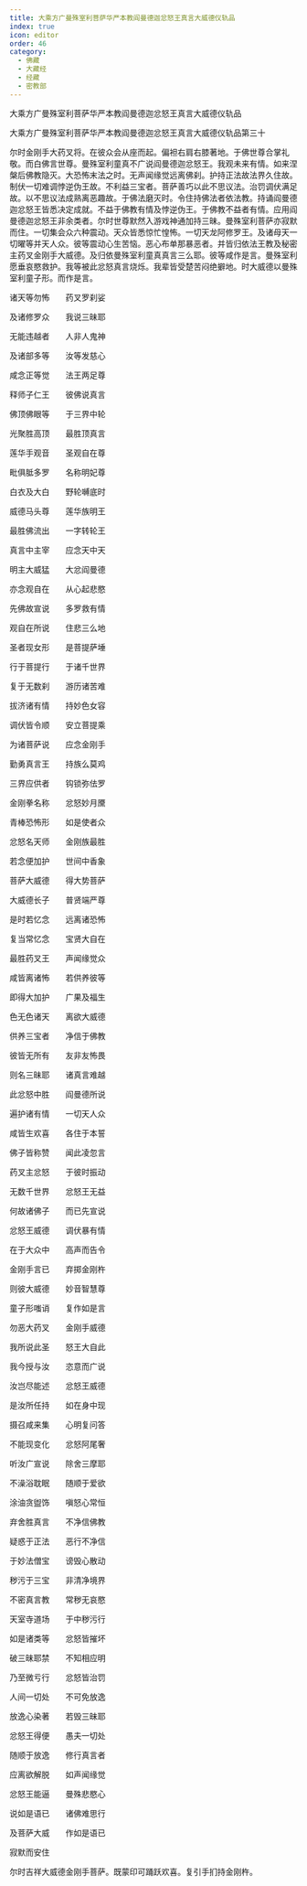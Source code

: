 ```yaml
---
title: 大乘方广曼殊室利菩萨华严本教阎曼德迦忿怒王真言大威德仪轨品
index: true
icon: editor
order: 46
category:
  - 佛藏
  - 大藏经
  - 经藏
  - 密教部
---
```


  大乘方广曼殊室利菩萨华严本教阎曼德迦忿怒王真言大威德仪轨品  

大乘方广曼殊室利菩萨华严本教阎曼德迦忿怒王真言大威德仪轨品第三十  

尔时金刚手大药叉将。在彼众会从座而起。偏袒右肩右膝著地。于佛世尊合掌礼敬。而白佛言世尊。曼殊室利童真不广说阎曼德迦忿怒王。我观未来有情。如来涅槃后佛教隐灭。大恐怖末法之时。无声闻缘觉远离佛刹。护持正法故法界久住故。制伏一切难调悖逆伪王故。不利益三宝者。菩萨善巧以此不思议法。治罚调伏满足故。以不思议法成熟离恶趣故。于佛法磨灭时。令住持佛法者依法教。持诵阎曼德迦忿怒王皆悉决定成就。不益于佛教有情及悖逆伪王。于佛教不益者有情。应用阎曼德迦忿怒王非余类者。尔时世尊默然入游戏神通加持三昧。曼殊室利菩萨亦寂默而住。一切集会众六种震动。天众皆悉惊忙惶怖。一切天龙阿修罗王。及诸母天一切曜等并天人众。彼等震动心生苦恼。恶心布单那暴恶者。并皆归依法王教及秘密主药叉金刚手大威德。及归依曼殊室利童真真言三么耶。彼等咸作是言。曼殊室利愿垂哀愍救护。我等被此忿怒真言烧烁。我辈皆受楚苦闷绝擗地。时大威德以曼殊室利童子形。而作是言。  

诸天等勿怖　　药叉罗刹娑  

及诸修罗众　　我说三昧耶  

无能违越者　　人非人鬼神  

及诸部多等　　汝等发慈心  

咸念正等觉　　法王两足尊  

释师子仁王　　彼佛说真言  

佛顶佛眼等　　于三界中轮  

光聚胜高顶　　最胜顶真言  

莲华手观音　　圣观自在尊  

毗俱胝多罗　　名称明妃尊  

白衣及大白　　野轮嚩底时  

威德马头尊　　莲华族明王  

最胜佛流出　　一字转轮王  

真言中主宰　　应念天中天  

明主大威猛　　大忿阎曼德  

亦念观自在　　从心起悲愍  

先佛故宣说　　多罗救有情  

观自在所说　　住悲三么地  

圣者现女形　　是菩提萨埵  

行于菩提行　　于诸千世界  

复于无数刹　　游历诸苦难  

拔济诸有情　　持妙色女容  

调伏皆令顺　　安立菩提乘  

为诸菩萨说　　应念金刚手  

勤勇真言王　　持族么莫鸡  

三界应供者　　钩锁弥佉罗  

金刚拳名称　　忿怒妙月黡  

青棒恐怖形　　如是使者众  

忿怒名天师　　金刚族最胜  

若念便加护　　世间中香象  

菩萨大威德　　得大势菩萨  

大威德长子　　普贤端严尊  

是时若忆念　　远离诸恐怖  

复当常忆念　　宝贤大自在  

最胜药叉王　　声闻缘觉众  

咸皆离诸怖　　若供养彼等  

即得大加护　　广果及福生  

色无色诸天　　离欲大威德  

供养三宝者　　净信于佛教  

彼皆无所有　　友非友怖畏  

则名三昧耶　　诸真言难越  

此忿怒中胜　　阎曼德所说  

遍护诸有情　　一切天人众  

咸皆生欢喜　　各住于本誓  

佛子皆称赞　　闻此凌忽言  

药叉主忿怒　　于彼时振动  

无数千世界　　忿怒王无益  

何故诸佛子　　而已先宣说  

忿怒王威德　　调伏暴有情  

在于大众中　　高声而告令  

金刚手言已　　弃掷金刚杵  

则彼大威德　　妙音智慧尊  

童子形嗤诮　　复作如是言  

勿恶大药叉　　金刚手威德  

我所说此圣　　怒王大自此  

我今授与汝　　恣意而广说  

汝岂尽能述　　忿怒王威德  

是汝所任持　　如在身中现  

摄召咸来集　　心明复问答  

不能现变化　　忿怒阿尾奢  

听汝广宣说　　除舍三摩耶  

不澡浴耽眠　　随顺于爱欲  

涂油贪盥饰　　嗔怒心常恒  

弃舍胜真言　　不净信佛教  

疑惑于正法　　恶行不净信  

于妙法僧宝　　谤毁心散动  

秽污于三宝　　非清净境界  

不密真言教　　常秽无哀愍  

天室寺道场　　于中秽污行  

如是诸类等　　忿怒皆摧坏  

破三昧耶禁　　不知相应明  

乃至微亏行　　忿怒皆治罚  

人间一切处　　不可免放逸  

放逸心染著　　若毁三昧耶  

忿怒王得便　　愚夫一切处  

随顺于放逸　　修行真言者  

应离欲解脱　　如声闻缘觉  

忿怒王能逼　　曼殊悲愍心  

说如是语已　　诸佛难思行  

及菩萨大威　　作如是语已  

寂默而安住  

尔时吉祥大威德金刚手菩萨。既蒙印可踊跃欢喜。复引手扪持金刚杵。  
